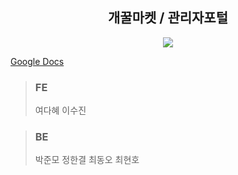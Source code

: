 <div align=center><h2>개꿀마켓 / 관리자포털</h2></div>

<div style="text-align: center;">
<img src="https://user-images.githubusercontent.com/94984063/155962173-e46894da-c522-4b6c-a174-24ffcdb29836.png">
</div>


<a href="https://docs.google.com/spreadsheets/d/1V4JNLWZiBxMLPLtpu9mBjPhwUIZ5XT5dIaFqhbDnIAo/edit#gid=1119771986">Google Docs</a>


> ### FE
> 여다혜
> 이수진

> ### BE
> 박준모
> 정한결
> 최동오
> 최현호

